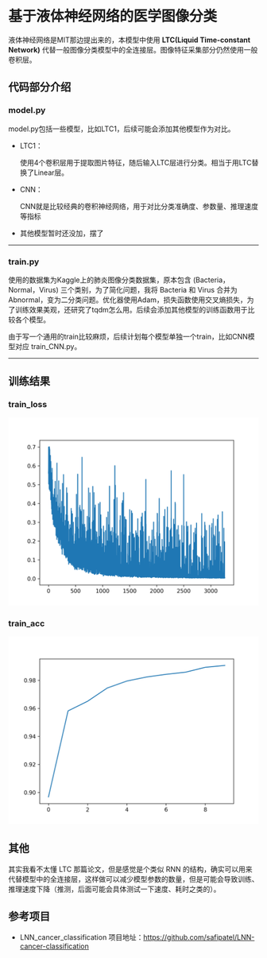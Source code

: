 # 基于液体神经网络的医学图像分类
液体神经网络是MIT那边提出来的，本模型中使用 **LTC(Liquid Time-constant Network)** 代替一般图像分类模型中的全连接层。图像特征采集部分仍然使用一般卷积层。

## 代码部分介绍

### model.py

model.py包括一些模型，比如LTC1，后续可能会添加其他模型作为对比。
+ LTC1：

    使用4个卷积层用于提取图片特征，随后输入LTC层进行分类。相当于用LTC替换了Linear层。

+ CNN：

    CNN就是比较经典的卷积神经网络，用于对比分类准确度、参数量、推理速度等指标

+ 其他模型暂时还没加，摆了

------

### train.py

使用的数据集为Kaggle上的肺炎图像分类数据集，原本包含 (Bacteria，Normal，Virus) 三个类别，为了简化问题，我将 Bacteria 和 Virus 合并为 Abnormal，变为二分类问题。优化器使用Adam，损失函数使用交叉熵损失，为了训练效果美观，还研究了tqdm怎么用。后续会添加其他模型的训练函数用于比较各个模型。

由于写一个通用的train比较麻烦，后续计划每个模型单独一个train，比如CNN模型对应 train_CNN.py。

------

## 训练结果
### train_loss
![](LTC_loss.png)

### train_acc
![](LTC_train_acc.png)

## 其他

其实我看不太懂 LTC 那篇论文，但是感觉是个类似 RNN 的结构，确实可以用来代替模型中的全连接层，这样做可以减少模型参数的数量，但是可能会导致训练、推理速度下降（推测，后面可能会具体测试一下速度、耗时之类的）。

## 参考项目
+ LNN_cancer_classification
项目地址：https://github.com/safipatel/LNN-cancer-classification
